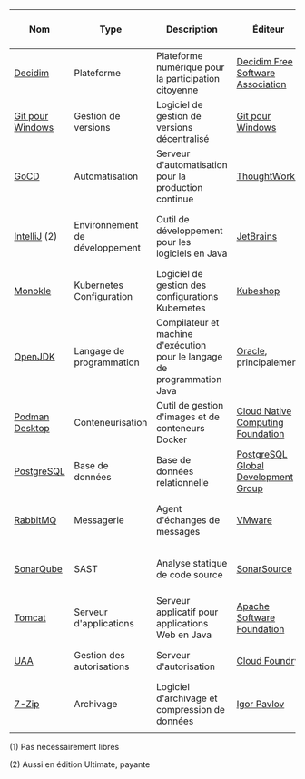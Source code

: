 | Nom                                                         | Type                                     | Description                                                                                                                           | Éditeur                                                                            | Licence ![](https://spdx.dev/wp-content/uploads/sites/31/2023/08/logo-color.svg) | Équipes installatrices                  | Solutions alternatives (1)    | Langage de programmation | Mots-clés                                            |
|-------------------------------------------------------------|------------------------------------------|---------------------------------------------------------------------------------------------------------------------------------------|------------------------------------------------------------------------------------|----------------------------------------------------------------------------|-----------------------------------------|-------------------------------|--------------------------|------------------------------------------------------|
| [Decidim](https://github.com/decidim/)                      | Plateforme                               | Plateforme numérique pour la participation citoyenne                                                                                  | [Decidim Free Software Association](https://decidim.org/)                          | [AGPL-3.0-only](https://spdx.org/licenses/AGPL-3.0-only.html)              | Participer.ge.ch                        | Konveio, CitizenLab           | RUBY                     | "plateforme" "participation" "citoyen"               |
| [Git pour Windows](https://github.com/git-for-windows/)     | Gestion de versions                      | Logiciel de gestion de versions décentralisé                                                                                          | [Git pour Windows](https://gitforwindows.org/)                                     | [GPL-2.0-only](https://spdx.org/licenses/GPL-2.0-only.html)                | Informatique                            | SourceTree, GitHub for Win    | HTML, CSS, JavaScript    | "gestion de version"                                 |
| [GoCD](https://www.gocd.org)                                | Automatisation                           | Serveur d'automatisation pour la production continue                                                                                  | [ThoughtWorks](https://www.thoughtworks.com)                                       | [Apache-2.0](https://spdx.org/licenses/Apache-2.0.html)                    | Intégration                             | Jenkins X, ArgoCD             | Java, TypeScript         | "automatisation" "déploiement" "production"          |
| [IntelliJ](https://www.jetbrains.com/idea/) (2)             | Environnement de développement           | Outil de développement pour les logiciels en Java                                                                                     | [JetBrains](https://fr.wikipedia.org/wiki/JetBrains)                               | [Apache-2.0](https://spdx.org/licenses/Apache-2.0.html)                    | Développement                           | Eclipse, NetBeans             | Java                     | "IDE" "environnement de développement" "Java"        |
| [Monokle](https://monokle.io/)                              | Kubernetes Configuration                 | Logiciel de gestion des configurations Kubernetes                                                                                     | [Kubeshop](https://kubeshop.io/)                                                   | [MIT](https://spdx.org/licenses/MIT.html)                                  | Informatique                            | Seabird, Kubermetic           | TypeScript               | "kubernetes" "configuration"                         |
| [OpenJDK](https://openjdk.org/)                             | Langage de programmation                 | Compilateur et machine d'exécution pour le langage de programmation Java                                                              | [Oracle](https://www.oracle.com/), principalement                                  | [GPL-2.0-only](https://spdx.org/licenses/GPL-2.0-only.html)                | Intégration                             | .NET, PHP, node               | C, C++, Java             | "langage" "Java" "JVM" "machine virtuelle"           |
| [Podman Desktop](https://podman-desktop.io)               | Conteneurisation | Outil de gestion d'images et de conteneurs Docker | [Cloud Native Computing Foundation](https://www.cncf.io) | [Apache-2.0](https://spdx.org/licenses/Apache-2.0.html)                  | Développement                | Docker Desktop | TypeScript   | "conteneur" "image" "Docker" |
| [PostgreSQL](https://www.postgresql.org)                    | Base de données                          | Base de données relationnelle                                                                                                         | [PostgreSQL Global Development Group](https://www.postgresql.org/developer/core)   | [PostgreSQL](https://spdx.org/licenses/PostgreSQL.html)                    | Bases de données                        | Oracle, MariaDB               | C                        | "base de données" "relationnel"                      |
| [RabbitMQ](https://www.rabbitmq.com/)                       | Messagerie                               | Agent d'échanges de messages                                                                                                          | [VMware](https://www.vmware.com/)                                                  | [Mozilla](https://www.mozilla.org/en-US/MPL)                       | Moyens de développement, équipes métier | REST, Apache ActiveMQ, IBM MQ | Erlang                   | "messagerie" "amqp" "asynchrone"                     |
| [SonarQube](https://www.sonarsource.com/products/sonarqube) | SAST                                     | Analyse statique de code source                                                                                                       | [SonarSource](https://www.sonarsource.com/)                                        | [LGPL-3.0-only](https://spdx.org/licenses/LGPL-3.0-only.html)              | Moyens de développement                 | Checkmarx                     | Java                     | "analyse statique" "qualité" "sécurité"              |
| [Tomcat](https://tomcat.apache.org)                         | Serveur d'applications                   | Serveur applicatif pour applications Web en Java                                                                                      | [Apache Software Foundation](https://www.apache.org)                               | [Apache-2.0](https://spdx.org/licenses/Apache-2.0.html)                    | Intégration                             | JBoss, Spring Boot            | Java                     | "serveur d'applications" "Java"                      |
| [UAA](https://github.com/cloudfoundry/uaa)                  | Gestion des autorisations                | Serveur d'autorisation                                                                                                                | [Cloud Foundry](https://www.cloudfoundry.org/)                                     | [Apache-2.0](https://spdx.org/licenses/Apache-2.0.html)                    | Moyens de développement, équipes métier |                               | Java                     | "sécurité" "OAuth"                                   |
| [7-Zip](https://www.7-zip.org/)                             | Archivage                                | Logiciel d'archivage et compression de données                                                                                        | [Igor Pavlov](https://www.7-zip.org/)                                              | [LGPL-2.1-or-later](https://spdx.org/licenses/LGPL-2.1-or-later.html)      | Informatique                            | WinZIP, WinRAR...             | C, C++, Assembleur       | "archivage" "compression" "zip" "rar"                |
|                                                             |                                          |                                                                                                                                       |                                                                                    |                                                                            |                                         |                               |                          |                                                      |

(1) Pas nécessairement libres

(2) Aussi en édition Ultimate, payante
